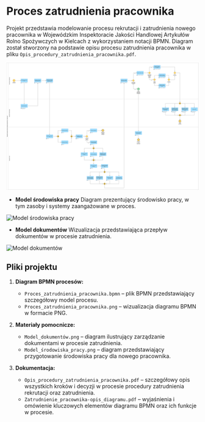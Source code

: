 # Proces zatrudnienia pracownika

Projekt przedstawia modelowanie procesu rekrutacji i zatrudnienia nowego pracownika w Wojewódzkim Inspektoracie Jakości Handlowej Artykułów Rolno Spożywczych w Kielcach z wykorzystaniem notacji BPMN. Diagram został stworzony na podstawie opisu procesu zatrudnienia pracownika w pliku `Opis_procedury_zatrudnienia_pracownika.pdf`.  

![Diagram BPMN](Proces_zatrudnienia_pracownika.png)

- **Model środowiska pracy**
Diagram prezentujący środowisko pracy, w tym zasoby i systemy zaangażowane w proces.

![Model środowiska pracy](Model_środowiska_pracy.png)

- **Model dokumentów**
Wizualizacja przedstawiająca przepływ dokumentów w procesie zatrudnienia.


![Model dokumentów](Model_dokumentów.png)


## Pliki projektu
1. **Diagram BPMN procesów:**
   - `Proces_zatrudnienia_pracownika.bpmn` – plik BPMN przedstawiający szczegółowy model procesu.
   - `Proces_zatrudnienia_pracownika.png` – wizualizacja diagramu BPMN w formacie PNG.

2. **Materiały pomocnicze:**
   - `Model_dokumentów.png` – diagram ilustrujący zarządzanie dokumentami w procesie zatrudnienia.
   - `Model_środowiska_pracy.png` – diagram przedstawiający przygotowanie środowiska pracy dla nowego pracownika.

3. **Dokumentacja:**
   - `Opis_procedury_zatrudnienia_pracownika.pdf` – szczegółowy opis wszystkich kroków i decyzji w procesie procedury zatrudnienia rekrutacji oraz zatrudnienia.
   - `Zatrudnienie_pracownika-opis_diagramu.pdf` – wyjaśnienia i omówienie kluczowych elementów diagramu BPMN oraz ich funkcje w procesie.